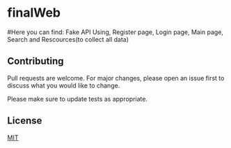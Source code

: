 # finalWeb
#Here you can find: Fake API Using, Register page, Login page, Main page, Search and Rescources(to collect all data)

## Contributing
Pull requests are welcome. For major changes, please open an issue first to discuss what you would like to change.

Please make sure to update tests as appropriate.

## License
[MIT](https://choosealicense.com/licenses/mit/)

